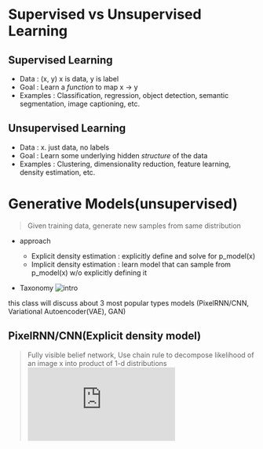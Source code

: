 # Supervised vs Unsupervised Learning 
## Supervised Learning
* Data : (x, y) x is data, y is label
* Goal : Learn a *function* to map x -> y
* Examples : Classification, regression, object detection, semantic segmentation, image captioning, etc.

## Unsupervised Learning
* Data : x. just data, no labels
* Goal : Learn some underlying hidden *structure* of the data
* Examples : Clustering, dimensionality reduction, feature learning, density estimation, etc.


# Generative Models(unsupervised)
> Given training data, generate new samples from same distribution
* approach
	- Explicit density estimation : explicitly define and solve for p_model(x)
	- Implicit density estimation : learn model that can sample from p_model(x) w/o explicitly defining it

* Taxonomy
![intro](/img/intro.png)

this class will discuss about 3 most popular types models
(PixelRNN/CNN, Variational Autoencoder(VAE), GAN)

## PixelRNN/CNN(Explicit density model)
> Fully visible belief network, 
> Use chain rule to decompose likelihood of an image x into product of 1-d distributions  
>![equation](https://latex.codecogs.com/gif.latex?p%28x%29%20%3D%20%5Cprod_%7Bn%7D%5E%7Bi%3D1%7Dp%28x_i%7Cx_1%2C%20...%2C%20x_%7Bi-1%7D%29)



<!--stackedit_data:
eyJoaXN0b3J5IjpbLTk1MzI1NjA3NywxMDI3NjAwODAwLDIwMD
kyNDE3NSwxNzkwMzIzNzBdfQ==
-->